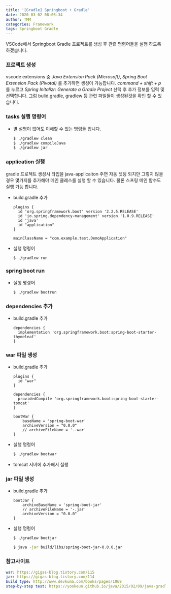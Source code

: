```yaml
---
title: '[Gradle] Springboot + Gradle'
date: 2020-03-02 08:05:34
author: TMM
categories: Framework
tags: Springboot Gradle
---
```


VSCode에서 Springboot Gradle 프로젝트를 생성 후 관련 명령어들을 실행 하도록 하겠습니다.

### 프로젝트 생성

vscode extensions 중 _Java Extension Pack (Microsoft)_, _Spring Boot Extension Pack (Pivotal)_ 를 추가하면 생성이 가능합니다.
_command + shift + p_ 를 누르고 _Spring Initalizr: Generate a Gradle Project_ 선택 후 추가 정보를 입력 및 선택합니다.
그럼 bulid.gradle, gradlew 등 관련 파일들이 생성된것을 확인 할 수 있습니다.

### tasks 실행 명령어

- 별 설명이 없어도 이해할 수 있는 명령들 입니다.
  ```bash
  $ ./gradlew clean
  $ ./gradlew compileJava
  $ ./gradlew jar
  ```

### application 실행

gradle 프로젝트 생성시 타입을 java-applicaiton 주면 자동 셋팅 되지만 그렇지 않을경우 몇가지를 추가해야 메인 클레스를 실행 할 수 있습니다. 물론 스프링 메인 함수도 실행 가능 합니다.

- build.gradle 추가

  ```liquid
  plugins {
    id 'org.springframework.boot' version '2.2.5.RELEASE'
    id 'io.spring.dependency-management' version '1.0.9.RELEASE'
    id 'java'
    id "application"
  }

  mainClassName = "com.example.test.DemoApplication"
  ```

- 실행 명령어
  ```bash
  $ ./gradlew run
  ```

### spring boot run

- 실행 명령어
  ```bash
  $ ./gradlew bootrun
  ```

### dependencies 추가

- build.gradle 추가
  ```liquid
  dependencies {
    implementation 'org.springframework.boot:spring-boot-starter-thymeleaf'
  }
  ```

### war 파일 생성

- build.gradle 추가

  ```liquid
  plugins {
    id "war"
  }

  dependencies {
    providedCompile 'org.springframework.boot:spring-boot-starter-tomcat'
  }

  bootWar {
      baseName = 'spring-boot-war'
      archiveVersion = "0.0.0"
      // archiveFileName = '-.war'
  }
  ```

- 실행 명령어
  ```bash
  $ ./gradlew bootwar
  ```
- tomcat 서버에 추가해서 실행

### jar 파일 생성

- build.gradle 추가
  ```liquid
  bootJar {
      archiveBaseName = 'spring-boot-jar'
      // archiveFileName = '-.jar'
      archiveVersion = "0.0.0"
  }
  ```
- 실행 명령어

  ```bash
  $ ./gradlew bootjar

  $ java -jar build/libs/spring-boot-jar-0.0.0.jar
  ```

### 참고사이트

```yaml
war: https://gigas-blog.tistory.com/115
jar: https://gigas-blog.tistory.com/114
build type: http://www.devkuma.com/books/pages/1069
step-by-step test: https://yookeun.github.io/java/2015/02/09/java-gradle/
```

```toc

```

